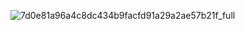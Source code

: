 ![7d0e81a96a4c8dc434b9facfd91a29a2ae57b21f_full](https://github.com/user-attachments/assets/42f0b430-a394-4108-88fd-7fb5f2688ab7)
